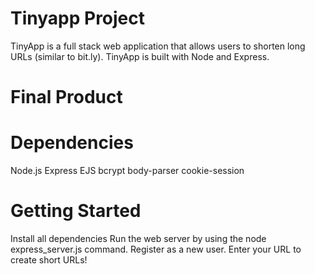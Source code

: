 # Tinyapp Project
TinyApp is a full stack web application that allows users to shorten long URLs (similar to bit.ly). 
TinyApp is built with Node and Express.

# Final Product


# Dependencies
Node.js
Express
EJS
bcrypt
body-parser
cookie-session

# Getting Started
Install all dependencies
Run the  web server by using the node express_server.js command.
Register as a new user.
Enter your URL to create short URLs!
